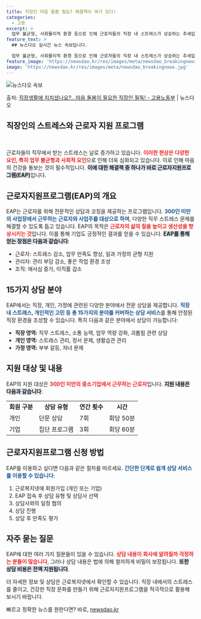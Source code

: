 ```yaml
---
title: 직장인 마음 돌봄 필요? 해결책이 여기 있다!
categories:
  - 고용
excerpt: >
  업무 불균형, 사회물리적 환경 등으로 인해 근로자들의 직장 내 스트레스가 상승하는 추세입니다. 마음 돌봄이 …
feature_text: >
  ## 뉴스다오 실시간 뉴스 속보입니다.

  업무 불균형, 사회물리적 환경 등으로 인해 근로자들의 직장 내 스트레스가 상승하는 추세입니다. 마음 돌봄이 …
feature_image: 'https://newsdao.kr/res/images/meta/newsdao_breakingnews.jpg'
image: 'https://newsdao.kr/res/images/meta/newsdao_breakingnews.jpg'
---
```


![뉴스다오 속보](https://newsdao.kr/res/images/meta/newsdao_breakingnews.jpg)

<p>출처: <a href="https://newsdao.kr/3462" rel="dofollow">직장생활에 지치셨나요?…마음 돌봄이 필요한 직장인 필독! - 고용노동부</a> | 뉴스다오</p>

<h2 data-ke-size="size26">직장인의 스트레스와 근로자 지원 프로그램</h2>

<p data-ke-size="size16">&nbsp;</p>

근로자들이 직무에서 받는 스트레스는 날로 증가하고 있습니다. <b><span style="color: #ee2323;">이러한 현상은 다양한 요인, 특히 업무 불균형과 사회적 요인</span></b>으로 인해 더욱 심화되고 있습니다. 이로 인해 마음의 건강을 돌보는 것이 필수적입니다. <b><span style="background-color: #21538527;">이에 대한 해결책 중 하나가 바로 근로자지원프로그램(EAP)</span></b>입니다. 

<h2 data-ke-size="size26">근로자지원프로그램(EAP)의 개요</h2>

EAP는 근로자를 위해 전문적인 상담과 코칭을 제공하는 프로그램입니다. <b><span style="color: #1a5490;">300인 미만의 사업장에서 근무하는 근로자와 사업주를 대상으로 하며</span></b>, 다양한 직무 스트레스 문제를 해결할 수 있도록 돕고 있습니다.  EAP의 목적은 <b><span style="color: #ee2323;">근로자의 삶의 질을 높이고 생산성을 향상시키는 것</span></b>입니다. 이를 통해 기업도 긍정적인 결과를 얻을 수 있습니다. <b><span style="background-color: #21538527;">EAP를 통해 얻는 장점은 다음과 같습니다</span></b>:

- 근로자: 스트레스 감소, 업무 만족도 향상, 일과 가정의 균형 지원
- 관리자: 관리 부담 감소, 좋은 작업 환경 조성
- 조직: 애사심 증가, 이직률 감소

<h2 data-ke-size="size26">15가지 상담 분야</h2>

EAP에서는 직장, 개인, 가정에 관련된 다양한 분야에서 전문 상담을 제공합니다. <b><span style="color: #1a5490;">직장 내 스트레스, 개인적인 고민 등 총 15가지의 분야를 커버하는 상담 서비스</span></b>를 통해 안정된 직장 환경을 조성할 수 있습니다. 특히 다음과 같은 분야에서 상담이 가능합니다:

<ul>
    <li><b>직장 영역:</b> 직무 스트레스, 소통 능력, 업무 역량 강화, 괴롭힘 관련 상담</li>
    <li><b>개인 영역:</b> 스트레스 관리, 정서 문제, 생활습관 관리</li>
    <li><b>가정 영역:</b> 부부 갈등, 자녀 문제</li>
</ul>

<h2 data-ke-size="size26">지원 대상 및 내용</h2>

EAP의 지원 대상은 <b><span style="color: #ee2323;">300인 미만의 중소기업에서 근무하는 근로자</span></b>입니다. <b><span style="background-color: #21538527;">지원 내용은 다음과 같습니다</span></b>:

<table>
    <tr>
        <td style="text-align: center; height: 17px;"><b>회원 구분</b></td>
        <td style="text-align: center; height: 17px;"><b>상담 유형</b></td>
        <td style="text-align: center; height: 17px;"><b>연간 횟수</b></td>
        <td style="text-align: center; height: 17px;"><b>시간</b></td>
    </tr>
    <tr>
        <td>개인</td>
        <td>단문 상담</td>
        <td>7회</td>
        <td>회당 50분</td>
    </tr>
    <tr>
        <td>기업</td>
        <td>집단 프로그램</td>
        <td>3회</td>
        <td>회당 60분</td>
    </tr>
</table>

<h2 data-ke-size="size26">근로자지원프로그램 신청 방법</h2>

EAP를 이용하고 싶다면 다음과 같은 절차를 따르세요. <b><span style="color: #1a5490;">간단한 단계로 쉽게 상담 서비스를 이용할 수 있습니다</span></b>:

1. 근로복지넷에 회원가입 (개인 또는 기업)
2. EAP 접속 후 상담 유형 및 상담사 선택
3. 상담사와의 일정 협의
4. 상담 진행 
5. 상담 후 만족도 평가

<h2 data-ke-size="size26">자주 묻는 질문</h2>

EAP에 대한 여러 가지 질문들이 있을 수 있습니다. <b><span style="color: #ee2323;">상담 내용이 회사에 알려질까 걱정하는 분들이 많습니다</span></b>, 그러나 상담 내용은 법에 의해 철저하게 비밀이 보장됩니다. <b><span style="background-color: #21538527;">또한 상담 비용은 전액 지원됩니다</span></b>.

더 자세한 정보 및 상담은 근로복지넷에서 확인할 수 있습니다. 직장 내에서의 스트레스를 줄이고, 건강한 직장 문화를 만들기 위해 근로자지원프로그램을 적극적으로 활용해 보시기 바랍니다. 

<p data-ke-size="size16"></p> 

빠르고 정확한 뉴스를 원한다면? 바로, <a href="https://newsdao.kr" rel="dofollow">newsdao.kr</a>


